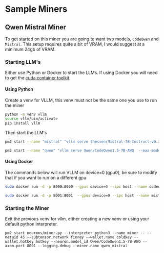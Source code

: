 # Sample Miners


## Qwen Mistral Miner

To get started on this miner you are going to want two models, `CodeQwen` and `Mistral`. This setup requires quite a bit of VRAM, I would suggest at a minimum 24gb of VRAM.



### Starting LLM's

Either use Python or Docker to start the LLMs. If using Docker you will need to get the [cuda container toolkit](https://docs.nvidia.com/datacenter/cloud-native/container-toolkit/1.13.5/install-guide.html).

#### Using Python
Create a venv for VLLM, this venv must not be the same one you use to run the miner

```bash
python -m venv vllm
source vllm/bin/activate
pip install vllm
```

Then start the LLM's

```bash
pm2 start --name "mistral" "vllm serve thesven/Mistral-7B-Instruct-v0.3-GPTQ  --max-model-len 4096 --quantization gptq --dtype half --gpu-memory-utilization 0.40 --port 8001"
```

```bash
pm2 start --name "qwen" "vllm serve Qwen/CodeQwen1.5-7B-AWQ  --max-model-len 4096 --quantization awq --dtype half --gpu-memory-utilization 0.40 --port 8000"
```

#### Using Docker

The commands below will run VLLM on device=0 (gpu0), be sure to modify that if you want to run on a different gpu

```bash
sudo docker run -d -p 8000:8000 --gpus device=0 --ipc host --name codeqwen docker.io/vllm/vllm-openai:latest --model Qwen/CodeQwen1.5-7B-AWQ --max-model-len 8096 -dtype half  --gpu-memory-utilization 0.4
```

```bash
sudo docker run -d -p 8001:8001  --gpus device=0 --ipc host --name mistral-instruct docker.io/vllm/vllm-openai:latest --model thesven/Mistral-7B-Instruct-v0.3-GPTQ --max-model-len 8912  --dtype half --gpu-memory-utilization 0.40
```


### Starting the Miner

Exit the previous venv for vllm, either creating a new venv or using your default python interpreter.

```
pm2 start neurons/miner.py --interpreter python3 --name miner -- --netuid 45 --subtensor.network finney --wallet.name coldkey --wallet.hotkey hotkey --neuron.model_id Qwen/CodeQwen1.5-7B-AWQ --axon.port 8091 --logging.debug --miner.name qwen_mistral
```